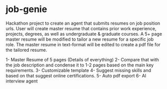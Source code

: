 # job-genie
Hackathon project to create an agent that submits resumes on job position urls.
User will create master resume that contains prior work experience, projects, degrees, as well as undergraduate & graduate courses.
A 5+ page master resume will be modified to tailor a new resume for a specific job role.
The master resume in text-format will be edited to create a pdf file for the tailored resume.

1-   	Master Resume of 5 pages (Details of everything)
2-   	Compare that with the job description and condense it to 1-2 pages based on the main key requirements.
3-   	Customizable template
4-   	Suggest missing skills and based on that suggest online certifications.
5-   	Auto pdf export
6-   	AI interview agent